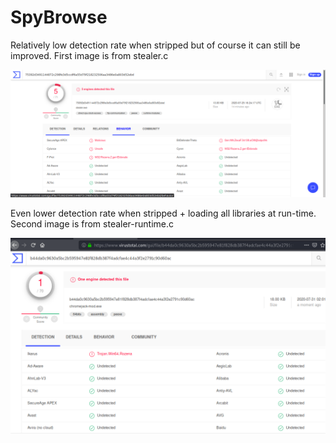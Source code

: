 # SpyBrowse


Relatively low detection rate when stripped but of course it can still be improved. First image is from stealer.c

![](/imgs/img.png)

Even lower detection rate when stripped + loading all libraries at run-time. Second image is from stealer-runtime.c

![](/img2.png)
